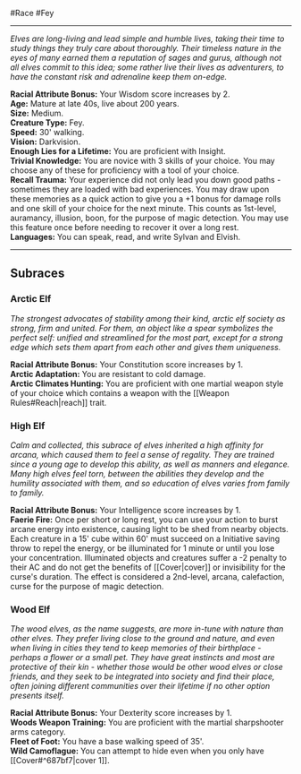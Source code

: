 #Race #Fey
- - -
_Elves are long-living and lead simple and humble lives, taking their time to study things they truly care about thoroughly. Their timeless nature in the eyes of many earned them a reputation of sages and gurus, although not all elves commit to this idea; some rather live their lives as adventurers, to have the constant risk and adrenaline keep them on-edge._
 
**Racial Attribute Bonus:** Your Wisdom score increases by 2.  
**Age:** Mature at late 40s, live about 200 years.  
**Size:** Medium.  
**Creature Type:** Fey.  
**Speed:** 30' walking.  
**Vision:** Darkvision.  
**Enough Lies for a Lifetime:** You are proficient with Insight.  
**Trivial Knowledge:** You are novice with 3 skills of your choice. You may choose any of these for proficiency with a tool of your choice.  
**Recall Trauma:** Your experience did not only lead you down good paths - sometimes they are loaded with bad experiences. You may draw upon these memories as a quick action to give you a +1 bonus for damage rolls and one skill of your choice for the next minute. This counts as 1st-level, auramancy, illusion, boon, for the purpose of magic detection. You may use this feature once before needing to recover it over a long rest.  
**Languages:** You can speak, read, and write Sylvan and Elvish.
 - - -
## Subraces
### Arctic Elf
 
_The strongest advocates of stability among their kind, arctic elf society as strong, firm and united. For them, an object like a spear symbolizes the perfect self: unified and streamlined for the most part, except for a strong edge which sets them apart from each other and gives them uniqueness._
 
**Racial Attribute Bonus:** Your Constitution score increases by 1.  
**Arctic Adaptation:** You are resistant to cold damage.  
**Arctic Climates Hunting:** You are proficient with one martial weapon style of your choice which contains a weapon with the [[Weapon Rules#Reach|reach]] trait.
 
### High Elf
 
_Calm and collected, this subrace of elves inherited a high affinity for arcana, which caused them to feel a sense of regality. They are trained since a young age to develop this ability, as well as manners and elegance. Many high elves feel torn, between the abilities they develop and the humility associated with them, and so education of elves varies from family to family._
 
**Racial Attribute Bonus:** Your Intelligence score increases by 1.  
**Faerie Fire:** Once per short or long rest, you can use your action to burst arcane energy into existence, causing light to be shed from nearby objects. Each creature in a 15' cube within 60' must succeed on a Initiative saving throw to repel the energy, or be illuminated for 1 minute or until you lose your concentration. Illuminated objects and creatures suffer a -2 penalty to their AC and do not get the benefits of [[Cover|cover]] or invisibility for the curse's duration. The effect is considered a 2nd-level, arcana, calefaction, curse for the purpose of magic detection.
 
### Wood Elf
 
_The wood elves, as the name suggests, are more in-tune with nature than other elves. They prefer living close to the ground and nature, and even when living in cities they tend to keep memories of their birthplace - perhaps a flower or a small pet. They have great instincts and most are protective of their kin - whether those would be other wood elves or close friends, and they seek to be integrated into society and find their place, often joining different communities over their lifetime if no other option presents itself._
 
**Racial Attribute Bonus:** Your Dexterity score increases by 1.  
**Woods Weapon Training:** You are proficient with the martial sharpshooter arms category.  
**Fleet of Foot:** You have a base walking speed of 35'.  
**Wild Camoflague:** You can attempt to hide even when you only have [[Cover#^687bf7|cover 1]].